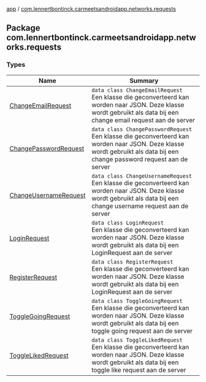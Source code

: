 [app](../index.md) / [com.lennertbontinck.carmeetsandroidapp.networks.requests](./index.md)

## Package com.lennertbontinck.carmeetsandroidapp.networks.requests

### Types

| Name | Summary |
|---|---|
| [ChangeEmailRequest](-change-email-request/index.md) | `data class ChangeEmailRequest`<br>Een klasse die geconverteerd kan worden naar JSON. Deze klasse wordt gebruikt als data bij een change email request aan de server |
| [ChangePasswordRequest](-change-password-request/index.md) | `data class ChangePasswordRequest`<br>Een klasse die geconverteerd kan worden naar JSON. Deze klasse wordt gebruikt als data bij een change password request aan de server |
| [ChangeUsernameRequest](-change-username-request/index.md) | `data class ChangeUsernameRequest`<br>Een klasse die geconverteerd kan worden naar JSON. Deze klasse wordt gebruikt als data bij een change username request aan de server |
| [LoginRequest](-login-request/index.md) | `data class LoginRequest`<br>Een klasse die geconverteerd kan worden naar JSON. Deze klasse wordt gebruikt als data bij een LoginRequest aan de server |
| [RegisterRequest](-register-request/index.md) | `data class RegisterRequest`<br>Een klasse die geconverteerd kan worden naar JSON. Deze klasse wordt gebruikt als data bij een LoginRequest aan de server |
| [ToggleGoingRequest](-toggle-going-request/index.md) | `data class ToggleGoingRequest`<br>Een klasse die geconverteerd kan worden naar JSON. Deze klasse wordt gebruikt als data bij een toggle going request aan de server |
| [ToggleLikedRequest](-toggle-liked-request/index.md) | `data class ToggleLikedRequest`<br>Een klasse die geconverteerd kan worden naar JSON. Deze klasse wordt gebruikt als data bij een toggle like request aan de server |
